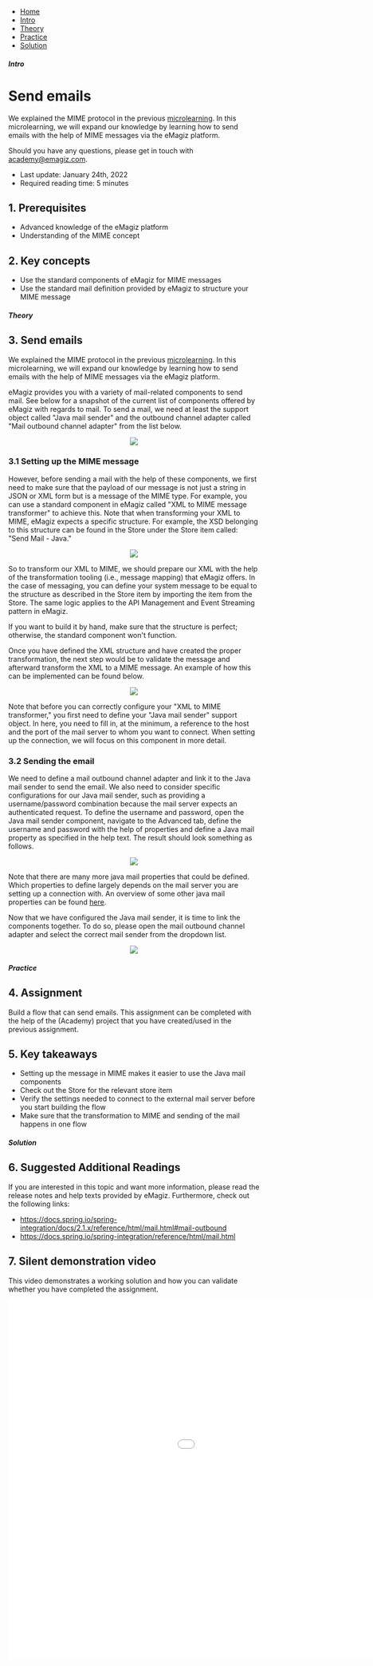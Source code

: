 <div class="ez-academy">
    <div class="ez-academy__body">
        <main class="micro-learning">
        <ul class="doc-nav">
            <li class="doc-nav__item"><a href="../../docs/microlearning/advanced-mail-connectivity-index" class="doc-nav__link">Home</a></li>
            <li class="doc-nav__item"><a href="#intro" class="doc-nav__link">Intro</a></li>
            <li class="doc-nav__item"><a href="#theory" class="doc-nav__link">Theory</a></li>
            <li class="doc-nav__item"><a href="#practice" class="doc-nav__link">Practice</a></li>
            <li class="doc-nav__item"><a href="#solution" class="doc-nav__link">Solution</a></li>
        </ul>

<div class="doc">

##### Intro

# Send emails

We explained the MIME protocol in the previous [microlearning](advanced-mail-connectivity-whatis-mime.md). In this microlearning, we will expand our knowledge by learning how to send emails with the help of MIME messages via the eMagiz platform.


Should you have any questions, please get in touch with academy@emagiz.com.

- Last update: January 24th, 2022
- Required reading time: 5 minutes

## 1. Prerequisites
- Advanced knowledge of the eMagiz platform
- Understanding of the MIME concept

## 2. Key concepts
- Use the standard components of eMagiz for MIME messages
- Use the standard mail definition provided by eMagiz to structure your MIME message


##### Theory
  
## 3. Send emails

We explained the MIME protocol in the previous [microlearning](advanced-mail-connectivity-whatis-mime.md). In this microlearning, we will expand our knowledge by learning how to send emails with the help of MIME messages via the eMagiz platform.

eMagiz provides you with a variety of mail-related components to send mail. See below for a snapshot of the current list of components offered by eMagiz with regards to mail. To send a mail, we need at least the support object called "Java mail sender" and the outbound channel adapter called "Mail outbound channel adapter" from the list below.

<p align="center"><img src="../../img/microlearning/advanced-mail-connectivity-using-mime-mail-components.png"></p>

### 3.1 Setting up the MIME message

However, before sending a mail with the help of these components, we first need to make sure that the payload of our message is not just a string in JSON or XML form but is a message of the MIME type. For example, you can use a standard component in eMagiz called "XML to MIME message transformer" to achieve this. Note that when transforming your XML to MIME, eMagiz expects a specific structure. For example, the XSD belonging to this structure can be found in the Store under the Store item called: "Send Mail - Java."

<p align="center"><img src="../../img/microlearning/advanced-mail-connectivity-using-mime-mime-components.png"></p>

So to transform our XML to MIME, we should prepare our XML with the help of the transformation tooling (i.e., message mapping) that eMagiz offers. In the case of messaging, you can define your system message to be equal to the structure as described in the Store item by importing the item from the Store. The same logic applies to the API Management and Event Streaming pattern in eMagiz.

If you want to build it by hand, make sure that the structure is perfect; otherwise, the standard component won't function.

Once you have defined the XML structure and have created the proper transformation, the next step would be to validate the message and afterward transform the XML to a MIME message. An example of how this can be implemented can be found below. 

<p align="center"><img src="../../img/microlearning/advanced-mail-connectivity-using-mime-transform-xml-to-mime.png"></p>

Note that before you can correctly configure your "XML to MIME transformer," you first need to define your "Java mail sender" support object. In here, you need to fill in, at the minimum, a reference to the host and the port of the mail server to whom you want to connect. When setting up the connection, we will focus on this component in more detail.

### 3.2 Sending the email

We need to define a mail outbound channel adapter and link it to the Java mail sender to send the email. We also need to consider specific configurations for our Java mail sender, such as providing a username/password combination because the mail server expects an authenticated request. To define the username and password, open the Java mail sender component, navigate to the Advanced tab, define the username and password with the help of properties and define a Java mail property as specified in the help text. The result should look something as follows.

<p align="center"><img src="../../img/microlearning/advanced-mail-connectivity-using-mime-java-mail-sender-config.png"></p>

Note that there are many more java mail properties that could be defined. Which properties to define largely depends on the mail server you are setting up a connection with. An overview of some other java mail properties can be found [here](https://javaee.github.io/javamail/docs/api/com/sun/mail/smtp/package-summary.html).

Now that we have configured the Java mail sender, it is time to link the components together. To do so, please open the mail outbound channel adapter and select the correct mail sender from the dropdown list.

<p align="center"><img src="../../img/microlearning/advanced-mail-connectivity-using-mime-mail-outbound-config.png"></p>

##### Practice

## 4. Assignment

Build a flow that can send emails. This assignment can be completed with the help of the (Academy) project that you have created/used in the previous assignment.

## 5. Key takeaways

- Setting up the message in MIME makes it easier to use the Java mail components
- Check out the Store for the relevant store item
- Verify the settings needed to connect to the external mail server before you start building the flow
- Make sure that the transformation to MIME and sending of the mail happens in one flow

##### Solution

## 6. Suggested Additional Readings

If you are interested in this topic and want more information, please read the release notes and help texts provided by eMagiz. Furthermore, check out the following links:

- https://docs.spring.io/spring-integration/docs/2.1.x/reference/html/mail.html#mail-outbound
- https://docs.spring.io/spring-integration/reference/html/mail.html

## 7. Silent demonstration video

This video demonstrates a working solution and how you can validate whether you have completed the assignment.

<iframe width="1280" height="720" src="../../vid/microlearning/advanced-mail-connectivity-using-mime.mp4" frameborder="0" allow="accelerometer; autoplay; clipboard-write; encrypted-media; gyroscope; picture-in-picture" allowfullscreen></iframe>

</div>
</main>
</div>
</div>
